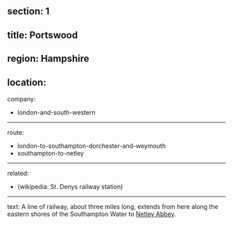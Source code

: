 ﻿section: 1
----
title: Portswood
----
region: Hampshire
----
location: 
----
company:
- london-and-south-western
----
route:
- london-to-southampton-dorchester-and-weymouth
- southampton-to-netley
----
related:
- (wikipedia: St. Denys railway station)
----
text: A line of railway, about three miles long, extends from here along the eastern shores of the Southampton Water to [Netley Abbey](/stations/netley-abbey).
